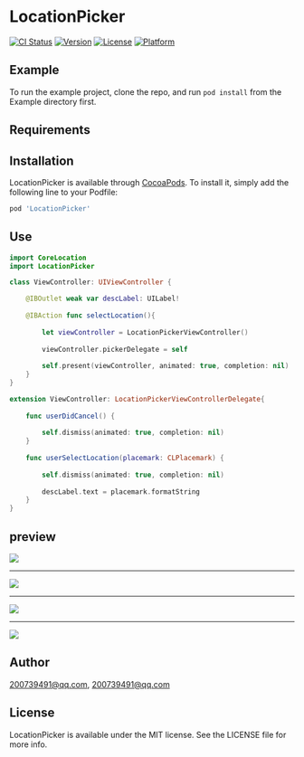 # LocationPicker

[![CI Status](https://img.shields.io/travis/200739491@qq.com/LocationPicker.svg?style=flat)](https://travis-ci.org/200739491@qq.com/LocationPicker)
[![Version](https://img.shields.io/cocoapods/v/LocationPicker.svg?style=flat)](https://cocoapods.org/pods/LocationPicker)
[![License](https://img.shields.io/cocoapods/l/LocationPicker.svg?style=flat)](https://cocoapods.org/pods/LocationPicker)
[![Platform](https://img.shields.io/cocoapods/p/LocationPicker.svg?style=flat)](https://cocoapods.org/pods/LocationPicker)

## Example

To run the example project, clone the repo, and run `pod install` from the Example directory first.

## Requirements

## Installation

LocationPicker is available through [CocoaPods](https://cocoapods.org). To install
it, simply add the following line to your Podfile:

```ruby
pod 'LocationPicker'
```

## Use

````swift
import CoreLocation
import LocationPicker

class ViewController: UIViewController {

    @IBOutlet weak var descLabel: UILabel!
    
    @IBAction func selectLocation(){
        
        let viewController = LocationPickerViewController()
        
        viewController.pickerDelegate = self
        
        self.present(viewController, animated: true, completion: nil)
    }
}

extension ViewController: LocationPickerViewControllerDelegate{
    
    func userDidCancel() {
        
        self.dismiss(animated: true, completion: nil)
    }
    
    func userSelectLocation(placemark: CLPlacemark) {
        
        self.dismiss(animated: true, completion: nil)
        
        descLabel.text = placemark.formatString
    }
}

````

## preview

![](docs/Assets/IMG_1350.PNG)

-------

![](docs/Assets/IMG_1351.PNG)

-------

![](docs/Assets/IMG_1352.PNG)

-------

![](docs/Assets/IMG_1353.PNG)

## Author

200739491@qq.com, 200739491@qq.com

## License

LocationPicker is available under the MIT license. See the LICENSE file for more info.
